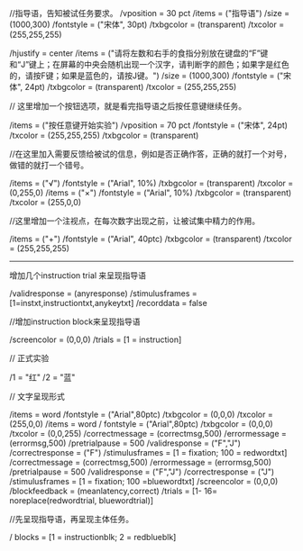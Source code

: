 //指导语，告知被试任务要求。
<text instxt>
	/vposition = 30 pct
	/items = ("指导语")
	/size = (1000,300)
	/fontstyle = ("宋体", 30pt)
	/txbgcolor = (transparent)
	/txcolor = (255,255,255)
</text>

<text instructiontxt>
	/hjustify = center
	/items = ("请将左数和右手的食指分别放在键盘的“F”键和“J”键上；在屏幕的中央会随机出现一个汉字，请判断字的颜色；如果字是红色的，请按F键；如果是蓝色的，请按J键。")
	/size = (1000,300)
	/fontstyle = ("宋体", 24pt)
	/txbgcolor = (transparent)
	/txcolor = (255,255,255)
</text>

// 这里增加一个按钮选项，就是看完指导语之后按任意键继续任务。

<text anykeytxt>
	/items = ("按任意键开始实验")
	/vposition = 70 pct
	/fontstyle = ("宋体", 24pt)
	/txcolor = (255,255,255)
	/txbgcolor = (transparent)
</text>



//在这里加入需要反馈给被试的信息，例如是否正确作答，正确的就打一个对号，做错的就打一个错号。

<text correctmsg>
	/items = ("√")
	/fontstyle = ("Arial", 10%)
	/txbgcolor = (transparent)
	/txcolor = (0,255,0)
</text>

<text errormsg>
	/items = ("×")
	/fontstyle = ("Arial", 10%)
	/txbgcolor = (transparent)
	/txcolor = (255,0,0)
</text>

//这里增加一个注视点，在每次数字出现之前，让被试集中精力的作用。

<text fixation>
	/items = ("+")
	/fontstyle = ("Arial", 40ptc)
	/txbgcolor = (transparent)
	/txcolor = (255,255,255)
</text>


**************************************************************************************************************************************************************************
增加几个instruction trial 来呈现指导语

<trial instruction>
	/validresponse = (anyresponse)
	/stimulusframes = [1=instxt,instructiontxt,anykeytxt]
	/recorddata = false
</trial>



//增加instruction block来呈现指导语

<block instructionblk>
	/screencolor = (0,0,0)
	/trials = [1 = instruction]
</block>



// 正式实验

<item word>
	/1 = "红"
	/2 = "蓝"
</item>



// 文字呈现形式

<text redwordtxt>
	/items = word
	/fontstyle = ("Arial",80ptc)
	/txbgcolor = (0,0,0)
	/txcolor = (255,0,0)
</text>

<text bluewordtxt>
	/items = word
	/ fontstyle = ("Arial",80ptc)
	/txbgcolor = (0,0,0)
	/txcolor = (0,0,255)
</text>

<trial redwordtrial>
	/correctmessage = (correctmsg,500)
	/errormessage = (errormsg,500)
	/pretrialpause = 500
	/validresponse = ("F","J")
	/correctresponse = ("F")
	/stimulusframes = [1 = fixation; 100 = redwordtxt]
</trial>

<trial bluewordtrial>
	/correctmessage = (correctmsg,500)
	/errormessage = (errormsg,500)
	/pretrialpause = 500
	/validresponse = ("F","J")
	/correctresponse = ("J")
	/stimulusframes = [1 = fixation; 100 =bluewordtxt]
</trial>



<block redblueblk>
	/screencolor = (0,0,0)
	/blockfeedback = (meanlatency,correct)
	/trials = [1- 16= noreplace(redwordtrial, bluewordtrial)]
</block>



//先呈现指导语，再呈现主体任务。



<expt>
	/ blocks = [1 = instructionblk; 2 = redblueblk]
</expt>
